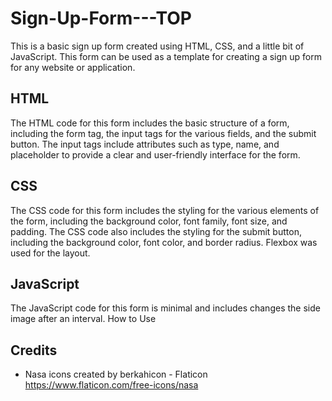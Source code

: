# Sign-Up-Form---TOP

This is a basic sign up form created using HTML, CSS, and a little bit of JavaScript. This form can be used as a template for creating a sign up form for any website or application.

## HTML

The HTML code for this form includes the basic structure of a form, including the form tag, the input tags for the various fields, and the submit button. The input tags include attributes such as type, name, and placeholder to provide a clear and user-friendly interface for the form.

## CSS

The CSS code for this form includes the styling for the various elements of the form, including the background color, font family, font size, and padding. The CSS code also includes the styling for the submit button, including the background color, font color, and border radius. Flexbox was used for the layout.

## JavaScript

The JavaScript code for this form is minimal and includes changes the side image after an interval.
How to Use

## Credits

- Nasa icons created by berkahicon - Flaticon https://www.flaticon.com/free-icons/nasa

